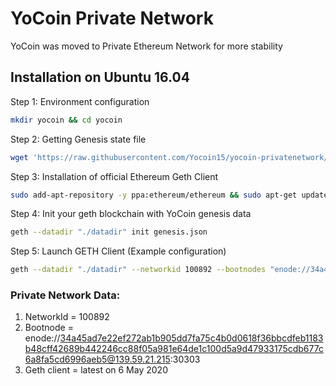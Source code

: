 # YoCoin Private Network

YoCoin was moved to Private Ethereum Network for more stability

## Installation on Ubuntu 16.04

Step 1: Environment configuration

```bash
mkdir yocoin && cd yocoin
```

Step 2: Getting Genesis state file 

```bash
wget 'https://raw.githubusercontent.com/Yocoin15/yocoin-privatenetwork/master/genesis.json'
```

Step 3: Installation of official Ethereum Geth Client

```bash
sudo add-apt-repository -y ppa:ethereum/ethereum && sudo apt-get update && sudo apt-get install ethereum
```

Step 4: Init your geth blockchain with YoCoin genesis data

```bash
geth --datadir "./datadir" init genesis.json
```

Step 5: Launch GETH Client (Example configuration)

```bash
geth --datadir "./datadir" --networkid 100892 --bootnodes "enode://34a45ad7e22ef272ab1b905dd7fa75c4b0d0618f36bbcdfeb1183b48cff42689b442246cc88f05a981e64de1c100d5a9d47933175cdb677c6a8fa5cd6996aeb5@139.59.21.215:30303"
```

### Private Network Data:
1. NetworkId = 100892
2. Bootnode = enode://34a45ad7e22ef272ab1b905dd7fa75c4b0d0618f36bbcdfeb1183b48cff42689b442246cc88f05a981e64de1c100d5a9d47933175cdb677c6a8fa5cd6996aeb5@139.59.21.215:30303
3. Geth client = latest on 6 May 2020


